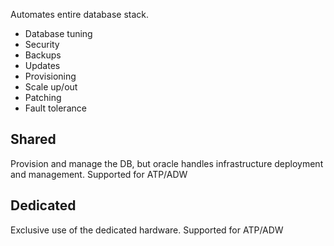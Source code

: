 Automates entire database stack.

* Database tuning
* Security
* Backups
* Updates
* Provisioning
* Scale up/out
* Patching
* Fault tolerance

## Shared
Provision and manage the DB, but oracle handles infrastructure deployment and management.
Supported for ATP/ADW

## Dedicated
Exclusive use of the dedicated hardware.
Supported for ATP/ADW
